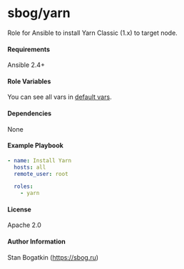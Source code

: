 sbog/yarn
=========

Role for Ansible to install Yarn Classic (1.x) to target node.

#### Requirements

Ansible 2.4+

#### Role Variables

You can see all vars in [default vars](default/main.yml).

#### Dependencies

None

#### Example Playbook

```yaml
- name: Install Yarn
  hosts: all
  remote_user: root

  roles:
    - yarn
```

#### License

Apache 2.0

#### Author Information

Stan Bogatkin (https://sbog.ru)
